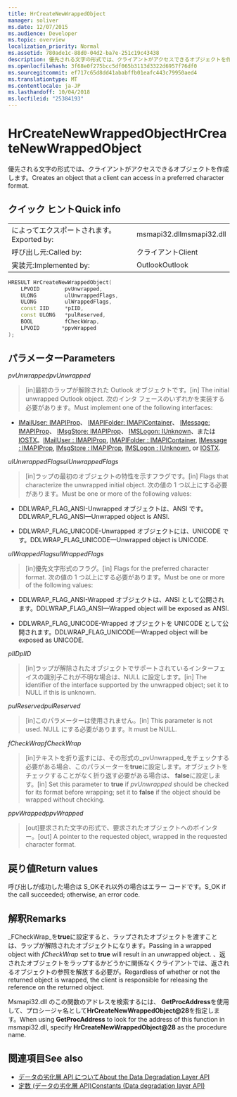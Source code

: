```yaml
---
title: HrCreateNewWrappedObject
manager: soliver
ms.date: 12/07/2015
ms.audience: Developer
ms.topic: overview
localization_priority: Normal
ms.assetid: 780ade1c-88d0-04d2-ba7e-251c19c43438
description: 優先される文字の形式では、クライアントがアクセスできるオブジェクトを作成します。
ms.openlocfilehash: 3f68e0f275bcc5df065b3113d3322d6957f76df0
ms.sourcegitcommit: ef717c65d8dd41ababffb01eafc443c79950aed4
ms.translationtype: MT
ms.contentlocale: ja-JP
ms.lasthandoff: 10/04/2018
ms.locfileid: "25384193"
---
```

# <a name="hrcreatenewwrappedobject"></a><span data-ttu-id="6a835-103">HrCreateNewWrappedObject</span><span class="sxs-lookup"><span data-stu-id="6a835-103">HrCreateNewWrappedObject</span></span>

<span data-ttu-id="6a835-104">優先される文字の形式では、クライアントがアクセスできるオブジェクトを作成します。</span><span class="sxs-lookup"><span data-stu-id="6a835-104">Creates an object that a client can access in a preferred character format.</span></span>
  
## <a name="quick-info"></a><span data-ttu-id="6a835-105">クイック ヒント</span><span class="sxs-lookup"><span data-stu-id="6a835-105">Quick info</span></span>

|||
|:-----|:-----|
|<span data-ttu-id="6a835-106">によってエクスポートされます。</span><span class="sxs-lookup"><span data-stu-id="6a835-106">Exported by:</span></span>  <br/> |<span data-ttu-id="6a835-107">msmapi32.dll</span><span class="sxs-lookup"><span data-stu-id="6a835-107">msmapi32.dll</span></span>  <br/> |
|<span data-ttu-id="6a835-108">呼び出し元:</span><span class="sxs-lookup"><span data-stu-id="6a835-108">Called by:</span></span>  <br/> |<span data-ttu-id="6a835-109">クライアント</span><span class="sxs-lookup"><span data-stu-id="6a835-109">Client</span></span>  <br/> |
|<span data-ttu-id="6a835-110">実装元:</span><span class="sxs-lookup"><span data-stu-id="6a835-110">Implemented by:</span></span>  <br/> |<span data-ttu-id="6a835-111">Outlook</span><span class="sxs-lookup"><span data-stu-id="6a835-111">Outlook</span></span>  <br/> |
   
```cpp
HRESULT HrCreateNewWrappedObject( 
    LPVOID        pvUnwrapped, 
    ULONG         ulUnwrappedFlags, 
    ULONG         ulWrappedFlags, 
    const IID     *pIID, 
    const ULONG   *pulReserved, 
    BOOL          fCheckWrap, 
    LPVOID       *ppvWrapped 
);

```

## <a name="parameters"></a><span data-ttu-id="6a835-112">パラメーター</span><span class="sxs-lookup"><span data-stu-id="6a835-112">Parameters</span></span>

<span data-ttu-id="6a835-113">_pvUnwrapped_</span><span class="sxs-lookup"><span data-stu-id="6a835-113">_pvUnwrapped_</span></span>
  
> <span data-ttu-id="6a835-114">[in]最初のラップが解除された Outlook オブジェクトです。</span><span class="sxs-lookup"><span data-stu-id="6a835-114">[in] The initial unwrapped Outlook object.</span></span> <span data-ttu-id="6a835-115">次のインタ フェースのいずれかを実装する必要があります。</span><span class="sxs-lookup"><span data-stu-id="6a835-115">Must implement one of the following interfaces:</span></span>
    
   - <span data-ttu-id="6a835-116">[IMailUser: IMAPIProp](https://msdn.microsoft.com/library/74c25870-62d9-484a-9a99-4dc35c52479e%28Office.15%29.aspx)、 [IMAPIFolder: IMAPIContainer](https://msdn.microsoft.com/library/bc2e8d17-7687-43c2-8f01-b677703f7288%28Office.15%29.aspx)、 [IMessage: IMAPIProp](https://msdn.microsoft.com/library/7e244d40-595e-432c-aa8c-f9f62ca3c138%28Office.15%29.aspx)、 [IMsgStore: IMAPIProp](https://msdn.microsoft.com/library/20090114-b183-4767-8971-a304a9aa47e6%28Office.15%29.aspx)、 [IMSLogon: IUnknown](https://msdn.microsoft.com/library/d87093dc-f705-465f-ab3c-944ca0cd3e54%28Office.15%29.aspx)、または[IOSTX](https://msdn.microsoft.com/library/f374d8d9-be8e-2489-d5fe-8a92e0ecfc6f%28Office.15%29.aspx)。</span><span class="sxs-lookup"><span data-stu-id="6a835-116">[IMailUser : IMAPIProp](https://msdn.microsoft.com/library/74c25870-62d9-484a-9a99-4dc35c52479e%28Office.15%29.aspx), [IMAPIFolder : IMAPIContainer](https://msdn.microsoft.com/library/bc2e8d17-7687-43c2-8f01-b677703f7288%28Office.15%29.aspx), [IMessage : IMAPIProp](https://msdn.microsoft.com/library/7e244d40-595e-432c-aa8c-f9f62ca3c138%28Office.15%29.aspx), [IMsgStore : IMAPIProp](https://msdn.microsoft.com/library/20090114-b183-4767-8971-a304a9aa47e6%28Office.15%29.aspx), [IMSLogon : IUnknown](https://msdn.microsoft.com/library/d87093dc-f705-465f-ab3c-944ca0cd3e54%28Office.15%29.aspx), or [IOSTX](https://msdn.microsoft.com/library/f374d8d9-be8e-2489-d5fe-8a92e0ecfc6f%28Office.15%29.aspx).</span></span>
    
<span data-ttu-id="6a835-117">_ulUnwrappedFlags_</span><span class="sxs-lookup"><span data-stu-id="6a835-117">_ulUnwrappedFlags_</span></span>
  
> <span data-ttu-id="6a835-118">[in]ラップの最初のオブジェクトの特性を示すフラグです。</span><span class="sxs-lookup"><span data-stu-id="6a835-118">[in] Flags that characterize the unwrapped initial object.</span></span> <span data-ttu-id="6a835-119">次の値の 1 つ以上にする必要があります。</span><span class="sxs-lookup"><span data-stu-id="6a835-119">Must be one or more of the following values:</span></span>
    
   - <span data-ttu-id="6a835-120">DDLWRAP_FLAG_ANSI-Unwrapped オブジェクトは、ANSI です。</span><span class="sxs-lookup"><span data-stu-id="6a835-120">DDLWRAP_FLAG_ANSI—Unwrapped object is ANSI.</span></span>
    
   - <span data-ttu-id="6a835-121">DDLWRAP_FLAG_UNICODE-Unwrapped オブジェクトには、UNICODE です。</span><span class="sxs-lookup"><span data-stu-id="6a835-121">DDLWRAP_FLAG_UNICODE—Unwrapped object is UNICODE.</span></span>
    
<span data-ttu-id="6a835-122">_ulWrappedFlags_</span><span class="sxs-lookup"><span data-stu-id="6a835-122">_ulWrappedFlags_</span></span>
  
>  <span data-ttu-id="6a835-123">[in]優先文字形式のフラグ。</span><span class="sxs-lookup"><span data-stu-id="6a835-123">[in] Flags for the preferred character format.</span></span> <span data-ttu-id="6a835-124">次の値の 1 つ以上にする必要があります。</span><span class="sxs-lookup"><span data-stu-id="6a835-124">Must be one or more of the following values:</span></span> 
    
   - <span data-ttu-id="6a835-125">DDLWRAP_FLAG_ANSI-Wrapped オブジェクトは、ANSI として公開されます。</span><span class="sxs-lookup"><span data-stu-id="6a835-125">DDLWRAP_FLAG_ANSI—Wrapped object will be exposed as ANSI.</span></span>
    
   - <span data-ttu-id="6a835-126">DDLWRAP_FLAG_UNICODE-Wrapped オブジェクトを UNICODE として公開されます。</span><span class="sxs-lookup"><span data-stu-id="6a835-126">DDLWRAP_FLAG_UNICODE—Wrapped object will be exposed as UNICODE.</span></span>
    
<span data-ttu-id="6a835-127">_pIID_</span><span class="sxs-lookup"><span data-stu-id="6a835-127">_pIID_</span></span>
  
>  <span data-ttu-id="6a835-128">[in]ラップが解除されたオブジェクトでサポートされているインターフェイスの識別子これが不明な場合は、NULL に設定します。</span><span class="sxs-lookup"><span data-stu-id="6a835-128">[in] The identifier of the interface supported by the unwrapped object; set it to NULL if this is unknown.</span></span> 
    
<span data-ttu-id="6a835-129">_pulReserved_</span><span class="sxs-lookup"><span data-stu-id="6a835-129">_pulReserved_</span></span>
  
>  <span data-ttu-id="6a835-130">[in]このパラメーターは使用されません。</span><span class="sxs-lookup"><span data-stu-id="6a835-130">[in] This parameter is not used.</span></span> <span data-ttu-id="6a835-131">NULL にする必要があります。</span><span class="sxs-lookup"><span data-stu-id="6a835-131">It must be NULL.</span></span> 
    
<span data-ttu-id="6a835-132">_fCheckWrap_</span><span class="sxs-lookup"><span data-stu-id="6a835-132">_fCheckWrap_</span></span>
  
>  <span data-ttu-id="6a835-133">[in]テキストを折り返すには、その形式の_pvUnwrapped_をチェックする必要がある場合、このパラメーターを**true**に設定します。オブジェクトをチェックすることがなく折り返す必要がある場合は、 **false**に設定します。</span><span class="sxs-lookup"><span data-stu-id="6a835-133">[in] Set this parameter to **true** if  _pvUnwrapped_ should be checked for its format before wrapping; set it to **false** if the object should be wrapped without checking.</span></span> 
    
<span data-ttu-id="6a835-134">_ppvWrapped_</span><span class="sxs-lookup"><span data-stu-id="6a835-134">_ppvWrapped_</span></span>
  
>  <span data-ttu-id="6a835-135">[out]要求された文字の形式で、要求されたオブジェクトへのポインター。</span><span class="sxs-lookup"><span data-stu-id="6a835-135">[out] A pointer to the requested object, wrapped in the requested character format.</span></span> 
    
## <a name="return-values"></a><span data-ttu-id="6a835-136">戻り値</span><span class="sxs-lookup"><span data-stu-id="6a835-136">Return values</span></span>

<span data-ttu-id="6a835-137">呼び出しが成功した場合は S_OKそれ以外の場合はエラー コードです。</span><span class="sxs-lookup"><span data-stu-id="6a835-137">S_OK if the call succeeded; otherwise, an error code.</span></span>
  
## <a name="remarks"></a><span data-ttu-id="6a835-138">解釈</span><span class="sxs-lookup"><span data-stu-id="6a835-138">Remarks</span></span>

<span data-ttu-id="6a835-139">_FCheckWrap_を**true**に設定すると、ラップされたオブジェクトを渡すことは、ラップが解除されたオブジェクトになります。</span><span class="sxs-lookup"><span data-stu-id="6a835-139">Passing in a wrapped object with  _fCheckWrap_ set to **true** will result in an unwrapped object.</span></span> <span data-ttu-id="6a835-140">、返されたオブジェクトをラップするかどうかに関係なくクライアントでは、返されるオブジェクトの参照を解放する必要が。</span><span class="sxs-lookup"><span data-stu-id="6a835-140">Regardless of whether or not the returned object is wrapped, the client is responsible for releasing the reference on the returned object.</span></span> 
  
<span data-ttu-id="6a835-141">Msmapi32.dll のこの関数のアドレスを検索するには、 **GetProcAddress**を使用して、プロシージャ名として**HrCreateNewWrappedObject@28**を指定します。</span><span class="sxs-lookup"><span data-stu-id="6a835-141">When using **GetProcAddress** to look for the address of this function in msmapi32.dll, specify **HrCreateNewWrappedObject@28** as the procedure name.</span></span> 
  
## <a name="see-also"></a><span data-ttu-id="6a835-142">関連項目</span><span class="sxs-lookup"><span data-stu-id="6a835-142">See also</span></span>

- [<span data-ttu-id="6a835-143">データの劣化層 API について</span><span class="sxs-lookup"><span data-stu-id="6a835-143">About the Data Degradation Layer API</span></span>](about-the-data-degradation-layer-api.md)
- [<span data-ttu-id="6a835-144">定数 (データの劣化層 API)</span><span class="sxs-lookup"><span data-stu-id="6a835-144">Constants (Data degradation layer API)</span></span>](constants-data-degradation-layer-api.md)

